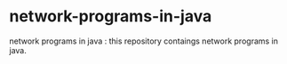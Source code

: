 # network-programs-in-java
network programs in java :
this repository contaings network programs in java.
